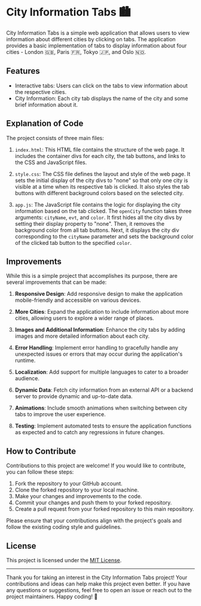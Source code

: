 # City Information Tabs 🏙️

City Information Tabs is a simple web application that allows users to view information about different cities by clicking on tabs. The application provides a basic implementation of tabs to display information about four cities - London 🇬🇧, Paris 🇫🇷, Tokyo 🇯🇵, and Oslo 🇳🇴.

## Features

- Interactive tabs: Users can click on the tabs to view information about the respective cities.
- City Information: Each city tab displays the name of the city and some brief information about it.

## Explanation of Code

The project consists of three main files:

1. `index.html`: This HTML file contains the structure of the web page. It includes the container divs for each city, the tab buttons, and links to the CSS and JavaScript files.

2. `style.css`: The CSS file defines the layout and style of the web page. It sets the initial display of the city divs to "none" so that only one city is visible at a time when its respective tab is clicked. It also styles the tab buttons with different background colors based on the selected city.

3. `app.js`: The JavaScript file contains the logic for displaying the city information based on the tab clicked. The `openCity` function takes three arguments: `cityName`, `evt`, and `color`. It first hides all the city divs by setting their display property to "none". Then, it removes the background color from all tab buttons. Next, it displays the city div corresponding to the `cityName` parameter and sets the background color of the clicked tab button to the specified `color`.

## Improvements

While this is a simple project that accomplishes its purpose, there are several improvements that can be made:

1. **Responsive Design**: Add responsive design to make the application mobile-friendly and accessible on various devices.

2. **More Cities**: Expand the application to include information about more cities, allowing users to explore a wider range of places.

3. **Images and Additional Information**: Enhance the city tabs by adding images and more detailed information about each city.

4. **Error Handling**: Implement error handling to gracefully handle any unexpected issues or errors that may occur during the application's runtime.

5. **Localization**: Add support for multiple languages to cater to a broader audience.

6. **Dynamic Data**: Fetch city information from an external API or a backend server to provide dynamic and up-to-date data.

7. **Animations**: Include smooth animations when switching between city tabs to improve the user experience.

8. **Testing**: Implement automated tests to ensure the application functions as expected and to catch any regressions in future changes.

## How to Contribute

Contributions to this project are welcome! If you would like to contribute, you can follow these steps:

1. Fork the repository to your GitHub account.
2. Clone the forked repository to your local machine.
3. Make your changes and improvements to the code.
4. Commit your changes and push them to your forked repository.
5. Create a pull request from your forked repository to this main repository.

Please ensure that your contributions align with the project's goals and follow the existing coding style and guidelines.

## License

This project is licensed under the [MIT License](LICENSE).

---

Thank you for taking an interest in the City Information Tabs project! Your contributions and ideas can help make this project even better. If you have any questions or suggestions, feel free to open an issue or reach out to the project maintainers. Happy coding! 🚀
